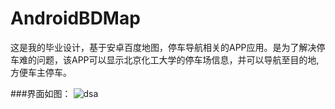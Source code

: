 # AndroidBDMap
这是我的毕业设计，基于安卓百度地图，停车导航相关的APP应用。是为了解决停车难的问题，该APP可以显示北京化工大学的停车场信息，并可以导航至目的地,方便车主停车。

###界面如图：
![dsa](http://img.blog.csdn.net/20160601174010615)
